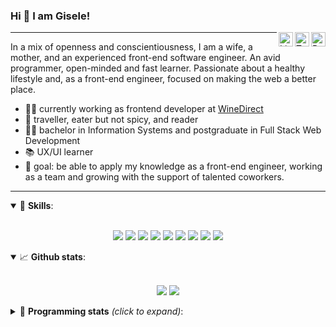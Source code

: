 <h3>Hi 👋 I am Gisele!</h3>

<a href="https://app.rocketseat.com.br/me/gisabernardess/" target="_blank" rel="nofollow"><img align="right" width="23rem" src="https://github.com/wdgisele/wdgisele/blob/main/assets/rocketseat.png?raw=true" alt="Rocketseat: @gisabernardess"/></a>
<a href="https://twitter.com/gbspecapedra/" target="_blank" rel="nofollow"><img align="right" width="23rem" src="https://github.com/wdgisele/wdgisele/blob/main/assets/twitter.png?raw=true" alt="Twitter: @gbspecapedra"/></a>
<a href="https://www.linkedin.com/in/gbspecapedra/" target="_blank" rel="nofollow"><img align="right" width="23rem" src="https://github.com/wdgisele/wdgisele/blob/main/assets/linkedin.png" alt="LinkedIn: /in/gbspecapedra"/></a>

---

In a mix of openness and conscientiousness, I am a wife, a mother, and an experienced front-end software engineer. An avid programmer, open-minded and fast learner. Passionate about a healthy lifestyle and, as a front-end engineer, focused on making the web a better place.

- 👩‍💻 currently working as frontend developer at <a href="https://www.winedirect.com/" rel="dofollow">WineDirect</a>
- 💜 traveller, eater but not spicy, and reader
- 👩‍🎓 bachelor in Information Systems and postgraduate in Full Stack Web Development
- 📚 UX/UI learner
- 🎯 goal: be able to apply my knowledge as a front-end engineer, working as a team and growing with the support of talented coworkers.

---

<details open>
  <summary>🚀 <b>Skills</b>:</summary>
  <br/>
  <p align="center">
    <img src="https://img.shields.io/badge/html-%23E34F26.svg?&style=for-the-badge&logo=html5&logoColor=white"/>
    <img src="https://img.shields.io/badge/css-%231572B6.svg?&style=for-the-badge&logo=css3&logoColor=white"/>
    <img src="https://img.shields.io/badge/javascript%20-%23323330.svg?&style=for-the-badge&logo=javascript&logoColor=%23F7DF1E"/>
    <img src="https://img.shields.io/badge/typescript-%23007ACC.svg?&style=for-the-badge&logo=typescript&logoColor=white"/>
    <img src="https://img.shields.io/badge/react-%2335495e.svg?&style=for-the-badge&logo=react&logoColor=%2361DAFB"/>
    <img src="https://img.shields.io/badge/react_native%20-%2335495e.svg?&style=for-the-badge&logo=react&logoColor=%2361DAFB"/>
    <img src="https://img.shields.io/badge/node.js%20-%2343853D.svg?&style=for-the-badge&logo=node.js&logoColor=white"/>
    <img src="https://img.shields.io/badge/Next.js%20-black.svg?&style=for-the-badge&logo=NuxtJS&logoColor=white"/>
    <img src="https://img.shields.io/badge/git-%23F05033.svg?&style=for-the-badge&logo=git&logoColor=white"/>
  </p>

</details>

<details open>
  <summary>📈 <b>Github stats</b>:</summary>
  <br/>
  <p align="center">
    <img src="https://github-readme-stats.vercel.app/api?username=wdgisele&show_icons=true&include_all_commits=true&count_private=true&&hide=issues&theme=radical"/>
    <img src="https://github-readme-stats.vercel.app/api/top-langs/?username=wdgisele&layout=compact&theme=tokyonight">
  </p>

</details>

<details>
  <summary>🤖 <b>Programming stats</b> <em>(click to expand)</em>:</summary>
  <br/>

  <!--START_SECTION:waka-->
![Code Time](http://img.shields.io/badge/Code%20Time-1%2C851%20hrs%203%20mins-blue)

![Profile Views](http://img.shields.io/badge/Profile%20Views-0-blue)

![Lines of code](https://img.shields.io/badge/From%20Hello%20World%20I%27ve%20Written-4.1%20million%20lines%20of%20code-blue)

**🐱 My GitHub Data** 

> 📦 260.8 kB Used in GitHub's Storage 
 > 
> 🏆 343 Contributions in the Year 2023
 > 
> 🚫 Not Opted to Hire
 > 
> 📜 45 Public Repositories 
 > 
> 🔑 0 Private Repositories 
 > 
**I'm an Early 🐤** 

```text
🌞 Morning                188 commits         █░░░░░░░░░░░░░░░░░░░░░░░░   05.50 % 
🌆 Daytime                1860 commits        ██████████████░░░░░░░░░░░   54.45 % 
🌃 Evening                1305 commits        ██████████░░░░░░░░░░░░░░░   38.20 % 
🌙 Night                  63 commits          ░░░░░░░░░░░░░░░░░░░░░░░░░   01.84 % 
```
📅 **I'm Most Productive on Wednesday** 

```text
Monday                   422 commits         ███░░░░░░░░░░░░░░░░░░░░░░   12.35 % 
Tuesday                  471 commits         ███░░░░░░░░░░░░░░░░░░░░░░   13.79 % 
Wednesday                1018 commits        ███████░░░░░░░░░░░░░░░░░░   29.80 % 
Thursday                 786 commits         ██████░░░░░░░░░░░░░░░░░░░   23.01 % 
Friday                   662 commits         █████░░░░░░░░░░░░░░░░░░░░   19.38 % 
Saturday                 51 commits          ░░░░░░░░░░░░░░░░░░░░░░░░░   01.49 % 
Sunday                   6 commits           ░░░░░░░░░░░░░░░░░░░░░░░░░   00.18 % 
```


📊 **This Week I Spent My Time On** 

```text
💬 Programming Languages: 
TypeScript               8 hrs 57 mins       █████████████████████████   99.01 % 
Other                    3 mins              ░░░░░░░░░░░░░░░░░░░░░░░░░   00.65 % 
SCSS                     1 min               ░░░░░░░░░░░░░░░░░░░░░░░░░   00.34 % 

🔥 Editors: 
VS Code                  9 hrs 2 mins        █████████████████████████   100.00 % 

💻 Operating System: 
Mac                      9 hrs 2 mins        █████████████████████████   100.00 % 
```

**I Mostly Code in TypeScript** 

```text
TypeScript               23 repos            ███████████████░░░░░░░░░░   60.53 % 
JavaScript               8 repos             █████░░░░░░░░░░░░░░░░░░░░   21.05 % 
HTML                     3 repos             ██░░░░░░░░░░░░░░░░░░░░░░░   07.89 % 
TeX                      2 repos             █░░░░░░░░░░░░░░░░░░░░░░░░   05.26 % 
Java                     1 repo              █░░░░░░░░░░░░░░░░░░░░░░░░   02.63 % 
```



**Timeline**

![Lines of Code chart](https://raw.githubusercontent.com/wdgisele/wdgisele/main/assets/bar_graph.png)


 Last Updated on 15/08/2023 02:20:05 UTC
<!--END_SECTION:waka-->
  
</details>
